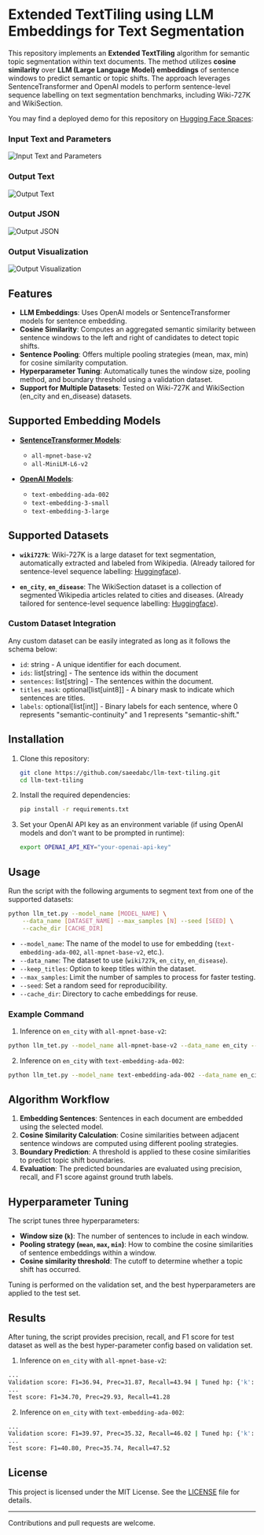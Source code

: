 # Extended TextTiling using LLM Embeddings for Text Segmentation

This repository implements an **Extended TextTiling** algorithm for semantic topic segmentation within text documents. The method utilizes **cosine similarity** over **LLM (Large Language Model) embeddings** of sentence windows to predict semantic or topic shifts. The approach leverages SentenceTransformer and OpenAI models to perform sentence-level sequence labelling on text segmentation benchmarks, including Wiki-727K and WikiSection.

You may find a deployed demo for this repository on [Hugging Face Spaces](https://huggingface.co/spaces/saeedabc/llm-text-tiling-demo):

### Input Text and Parameters
![Input Text and Parameters](assets/img/input_and_params.png)

### Output Text
![Output Text](assets/img/output_text.png)

### Output JSON
![Output JSON](assets/img/output_json.png)

### Output Visualization
![Output Visualization](assets/img/output_visualization.png)


## Features

- **LLM Embeddings**: Uses OpenAI models or SentenceTransformer models for sentence embedding.
- **Cosine Similarity**: Computes an aggregated semantic similarity between sentence windows to the left and right of candidates to detect topic shifts.
- **Sentence Pooling**: Offers multiple pooling strategies (mean, max, min) for cosine similarity computation.
- **Hyperparameter Tuning**: Automatically tunes the window size, pooling method, and boundary threshold using a validation dataset.
- **Support for Multiple Datasets**: Tested on Wiki-727K and WikiSection (en_city and en_disease) datasets.

## Supported Embedding Models

- **[SentenceTransformer Models](https://sbert.net/)**: 
  - `all-mpnet-base-v2`
  - `all-MiniLM-L6-v2`

- **[OpenAI Models](https://platform.openai.com/docs/guides/embeddings)**: 
  - `text-embedding-ada-002`
  - `text-embedding-3-small`
  - `text-embedding-3-large`

## Supported Datasets

- **`wiki727k`**: Wiki-727K is a large dataset for text segmentation, automatically extracted and labeled from Wikipedia. (Already tailored for sentence-level sequence labelling: [Huggingface](https://huggingface.co/datasets/saeedabc/wiki727k)).

- **`en_city`**, **`en_disease`**: The WikiSection dataset is a collection of segmented Wikipedia articles related to cities and diseases. (Already tailored for sentence-level sequence labelling: [Huggingface](https://huggingface.co/datasets/saeedabc/wikisection)).

### Custom Dataset Integration

Any custom dataset can be easily integrated as long as it follows the schema below:

- `id`: string - A unique identifier for each document.
- `ids`: list[string] - The sentence ids within the document
- `sentences`: list[string] - The sentences within the document.
- `titles_mask`: optional[list[uint8]] - A binary mask to indicate which sentences are titles.
- `labels`: optional[list[int]] - Binary labels for each sentence, where 0 represents "semantic-continuity" and 1 represents "semantic-shift."

## Installation

1. Clone this repository:
   ```bash
   git clone https://github.com/saeedabc/llm-text-tiling.git
   cd llm-text-tiling
   ```

2. Install the required dependencies:
   ```bash
   pip install -r requirements.txt
   ```

3. Set your OpenAI API key as an environment variable (if using OpenAI models and don't want to be prompted in runtime):
   ```bash
   export OPENAI_API_KEY="your-openai-api-key"
   ```

## Usage

Run the script with the following arguments to segment text from one of the supported datasets:

```bash
python llm_tet.py --model_name [MODEL_NAME] \
    --data_name [DATASET_NAME] --max_samples [N] --seed [SEED] \
    --cache_dir [CACHE_DIR]
```

- `--model_name`: The name of the model to use for embedding (`text-embedding-ada-002`, `all-mpnet-base-v2`, etc.).
- `--data_name`: The dataset to use (`wiki727k`, `en_city`, `en_disease`).
- `--keep_titles`: Option to keep titles within the dataset.
- `--max_samples`: Limit the number of samples to process for faster testing.
- `--seed`: Set a random seed for reproducibility.
- `--cache_dir`: Directory to cache embeddings for reuse.

### Example Command

1. Inference on `en_city` with `all-mpnet-base-v2`:
```bash
python llm_tet.py --model_name all-mpnet-base-v2 --data_name en_city --max_samples 100 --seed 42 --cache_dir ./cache
```
2. Inference on `en_city` with `text-embedding-ada-002`:
```bash
python llm_tet.py --model_name text-embedding-ada-002 --data_name en_city --max_samples 100 --seed 42 --cache_dir ./cache
```

## Algorithm Workflow

1. **Embedding Sentences**: Sentences in each document are embedded using the selected model.
2. **Cosine Similarity Calculation**: Cosine similarities between adjacent sentence windows are computed using different pooling strategies.
3. **Boundary Prediction**: A threshold is applied to these cosine similarities to predict topic shift boundaries.
4. **Evaluation**: The predicted boundaries are evaluated using precision, recall, and F1 score against ground truth labels.

## Hyperparameter Tuning

The script tunes three hyperparameters:
- **Window size (`k`)**: The number of sentences to include in each window.
- **Pooling strategy (`mean`, `max`, `min`)**: How to combine the cosine similarities of sentence embeddings within a window.
- **Cosine similarity threshold**: The cutoff to determine whether a topic shift has occurred.

Tuning is performed on the validation set, and the best hyperparameters are applied to the test set.

## Results

After tuning, the script provides precision, recall, and F1 score for test dataset as well as the best hyper-parameter config based on validation set.

1. Inference on `en_city` with `all-mpnet-base-v2`:
```bash
...
Validation score: F1=36.94, Prec=31.87, Recall=43.94 | Tuned hp: {'k': 5, 'pool': 'mean', 'threshold': 0.19}
...
Test score: F1=34.70, Prec=29.93, Recall=41.28
```

2. Inference on `en_city` with `text-embedding-ada-002`:
```bash
...
Validation score: F1=39.97, Prec=35.32, Recall=46.02 | Tuned hp: {'k': 3, 'pool': 'mean', 'threshold': 0.775}
...
Test score: F1=40.80, Prec=35.74, Recall=47.52
```

## License

This project is licensed under the MIT License. See the [LICENSE](LICENSE) file for details.

---

Contributions and pull requests are welcome.
